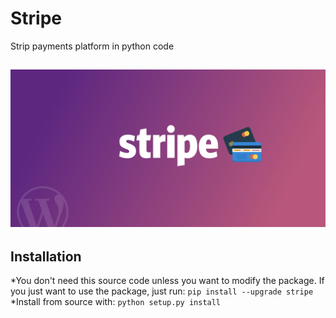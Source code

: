 # Stripe
Strip payments platform in python code

![An image of stripe the company.](stripe-for-wordpress.png)
------------------------------------------------------------

## Installation

*You don't need this source code unless you want to modify the package. If you just want to use the package, just run: `pip install --upgrade stripe`
*Install from source with: `python setup.py install`
